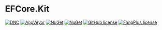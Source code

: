 # EFCore.Kit
[![DNC](https://img.shields.io/badge/.netcore-%3E%3D2.0-green.svg)](#)
[![AppVeyor](https://img.shields.io/appveyor/ci/ojdev/efcore-kit.svg?style=popout)](https://ci.appveyor.com/project/ojdev/efcore-kit)
[![NuGet](https://img.shields.io/nuget/v/EFCore.Kit.svg?style=popout)](https://www.nuget.org/packages/EFCore.Kit)
[![NuGet](https://img.shields.io/nuget/dt/EFCore.Kit.svg?style=popout)](https://www.nuget.org/packages/EFCore.Kit)
[![GitHub license](https://img.shields.io/github/license/ojdev/EFCore.Kit.svg)](https://github.com/ojdev/EFCore.Kit/blob/master/LICENSE)
[![FangPlus license](https://img.shields.io/badge/FangPlus-2.0-green.svg)](https://ch.hrb.housecool.com)